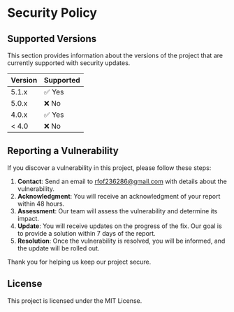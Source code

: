 # Security Policy

## Supported Versions

This section provides information about the versions of the project that are currently supported with security updates.

| Version | Supported          |
| ------- | ------------------ |
| 5.1.x   | ✅ Yes              |
| 5.0.x   | ❌ No               |
| 4.0.x   | ✅ Yes              |
| < 4.0   | ❌ No               |

## Reporting a Vulnerability

If you discover a vulnerability in this project, please follow these steps:

1. **Contact**: Send an email to [rfof236286@gmail.com](mailto:rfof236286@gmail.com) with details about the vulnerability.
2. **Acknowledgment**: You will receive an acknowledgment of your report within 48 hours.
3. **Assessment**: Our team will assess the vulnerability and determine its impact.
4. **Update**: You will receive updates on the progress of the fix. Our goal is to provide a solution within 7 days of the report.
5. **Resolution**: Once the vulnerability is resolved, you will be informed, and the update will be rolled out.

Thank you for helping us keep our project secure.

## License

This project is licensed under the MIT License.
